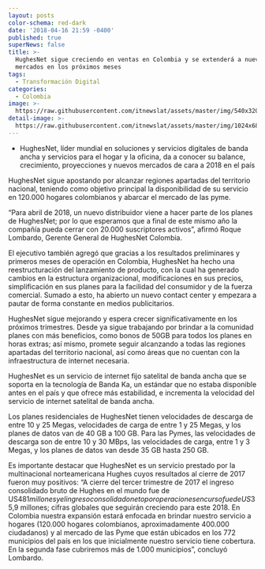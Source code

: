 ```yaml
---
layout: posts
color-schema: red-dark
date: '2018-04-16 21:59 -0400'
published: true
superNews: false
title: >-
  HughesNet sigue creciendo en ventas en Colombia y se extenderá a nuevos
  mercados en los próximos meses
tags:
  - Transformación Digital
categories:
  - Colombia
image: >-
  https://raw.githubusercontent.com/itnewslat/assets/master/img/540x320/Satelite-p.jpg
detail-image: >-
  https://raw.githubusercontent.com/itnewslat/assets/master/img/1024x680/Satelite-g.jpg
---
```

- HughesNet, líder mundial en soluciones y servicios digitales de banda ancha y servicios para el hogar y la oficina, da a conocer su balance, crecimiento, proyecciones y nuevos mercados de cara a 2018 en el país

HughesNet sigue apostando por alcanzar regiones apartadas del territorio nacional, teniendo como objetivo principal la disponibilidad de su servicio en 120.000 hogares colombianos y abarcar el mercado de las pyme.

“Para abril de 2018, un nuevo distribuidor viene a hacer parte de los planes de HughesNet; por lo que esperamos que a final de este mismo año la compañía pueda cerrar con 20.000 suscriptores activos”, afirmó Roque Lombardo, Gerente General de HughesNet Colombia. 

El ejecutivo también agregó que gracias a los resultados preliminares y primeros meses de operación en Colombia, HughesNet ha hecho una reestructuración del lanzamiento de producto, con la cual ha generado cambios en la estructura organizacional, modificaciones en sus precios, simplificación en sus planes para la facilidad del consumidor y de la fuerza comercial. Sumado a esto, ha abierto un nuevo contact center y empezara a pautar de forma constante en medios publicitarios.  

HughesNet sigue mejorando y espera crecer significativamente en los próximos trimestres.  Desde ya sigue trabajando por brindar a la comunidad planes con más beneficios, como bonos de 50GB para todos los planes en horas extras; así mismo, promete seguir alcanzando a todas las regiones apartadas del territorio nacional, así como áreas que no cuentan con la infraestructura de internet necesaria. 

HughesNet es un servicio de internet fijo satelital de banda ancha que se soporta en la tecnología de Banda Ka, un estándar que no estaba disponible antes en el país y que ofrece más estabilidad, e incrementa la velocidad del servicio de internet satelital de banda ancha. 

Los planes residenciales de HughesNet tienen velocidades de descarga de entre 10 y 25 Megas, velocidades de carga de entre 1 y 25 Megas, y los planes de datos van de 40 GB a 100 GB. Para las Pymes, las velocidades de descarga son de entre 10 y 30 MBps, las velocidades de carga, entre 1 y 3 Megas, y los planes de datos van desde 35 GB hasta 250 GB. 

Es importante destacar que HughesNet es un servicio prestado por la multinacional norteamericana Hughes cuyos resultados al cierre de 2017 fueron muy positivos: “A cierre del tercer trimestre de 2017 el ingreso consolidado bruto de Hughes en el mundo fue de US$481 millones y el ingreso consolidado neto por operaciones en curso fue de US$35,9 millones; cifras globales que seguirán creciendo para este 2018. En Colombia nuestra expansión estará enfocada en brindar nuestro servicio a hogares (120.000 hogares colombianos, aproximadamente 400.000 ciudadanos) y al mercado de las Pyme que están ubicados en los 772 municipios del país en los que inicialmente nuestro servicio tiene cobertura. En la segunda fase cubriremos más de 1.000 municipios”, concluyó Lombardo.